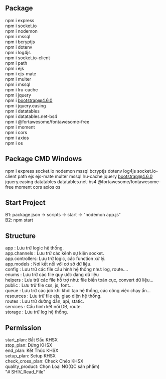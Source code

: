 ## Package ############## 		
npm i express	    
npm i socket.io		    
npm i nodemon       
npm i mssql     	    
npm i bcryptjs      
npm i dotenv	    
npm i log4js    
npm i socket.io-client		    
npm i path		    
npm i ejs       
npm i ejs-mate   
npm i multer   
npm i mssql      
npm i lru-cache    
npm i jquery    
npm i bootstrap@4.6.0   
npm i jquery.easing     
npm i datatables    
npm i datatables.net-bs4    
npm i @fortawesome/fontawesome-free     
npm i moment    
npm i cors      
npm i axios     
npm i os        
## Package CMD Windows ##           
npm i express socket.io nodemon mssql bcryptjs dotenv log4js socket.io-client path ejs ejs-mate multer mssql lru-cache jquery bootstrap@4.6.0 jquery.easing datatables datatables.net-bs4 @fortawesome/fontawesome-free moment cors axios os            
## Start Project ######## 		
B1: package.json -> scripts -> start -> "nodemon app.js"        
B2: npm start	
## Structure ############ 	
app            : Lưu trữ logic hệ thống.            
app.channels   : Lưu trữ các kênh sự kiện socket.          
app.controllers: Lưu trữ logic, các function xử lý.         
app.models     : Nơi kết nối với cơ sở dữ liệu.          
config         : Lưu trữ các file cấu hình hệ thống như: log, route....         
enums          : Lưu trữ các file quy ước dạng dữ liệu          
helpers        : Lưu trữ các file hỗ trợ như: file biến toàn cục, convert dữ liệu...            
public         : Lưu trữ file css, js, font...           
queue          : Lưu trữ các job khi khởi tạo hệ thống, các công việc chạy ẩn...                           	
resources      : Lưu trữ file ejs, giao diện hệ thống.            
routes         : Lưu trữ đường dẫn, api, static.         
services       : Cấu hình kết nối DB, route.       
storage        : Lưu trữ log hệ thống.          

## Permission ##########
start_plan: Bắt Đầu KHSX        
stop_plan: Dừng KHSX        
end_plan: Kết Thúc KHSX         
setup_plan: Setup KHSX      
check_cross_plan: Check Chéo KHSX       
quality_product: Chọn Loại NG(QC sản phẩm)          
"# SHIV_Read_File" 
